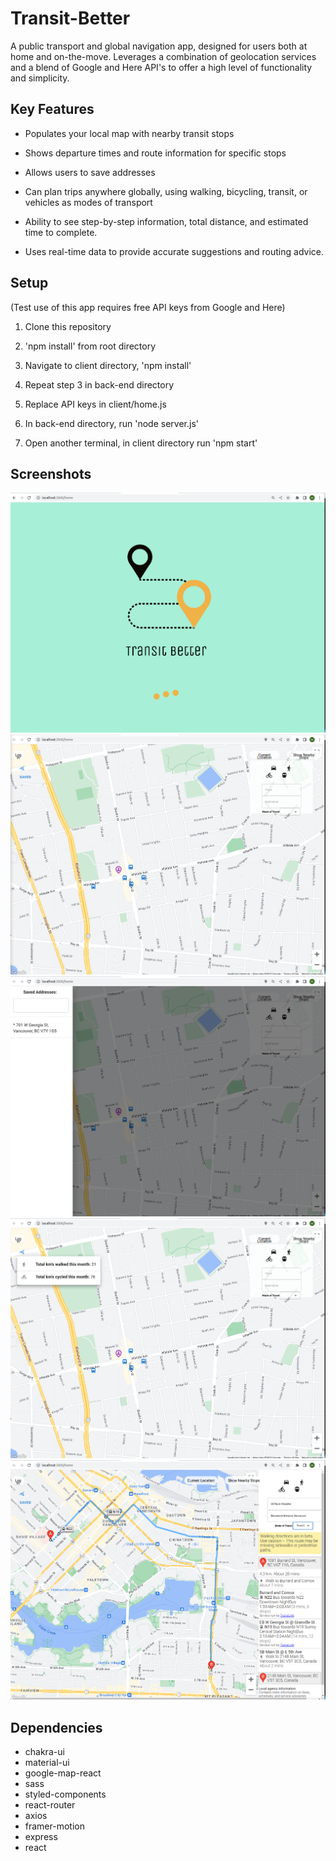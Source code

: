 # Transit-Better

A public transport and global navigation app, designed for users both at home and on-the-move. Leverages a combination of geolocation services and a blend of Google and Here API's to offer a high level of functionality and simplicity.

## Key Features

* Populates your local map with nearby transit stops

* Shows departure times and route information for specific stops

* Allows users to save addresses

* Can plan trips anywhere globally, using walking, bicycling, transit, or vehicles as modes of transport

 - Ability to see step-by-step information, total distance, and estimated time to complete.

 - Uses real-time data to provide accurate suggestions and routing advice.

## Setup

(Test use of this app requires free API keys from Google and Here)

1. Clone this repository

2. 'npm install' from root directory

3. Navigate to client directory, 'npm install'

4. Repeat step 3 in back-end directory

5. Replace API keys in client/home.js

6. In back-end directory, run 'node server.js'

7. Open another terminal, in client directory run 'npm start'

## Screenshots

!["LoadingScreen"](https://github.com/MiersX/Transit-Better/blob/main/docs/LoadingScreen.png?raw=true)
!["LocalizedMap"](https://github.com/MiersX/Transit-Better/blob/main/docs/LocalizedMap.png?raw=true)
!["SavingAddresses"](https://github.com/MiersX/Transit-Better/blob/main/docs/SavingAddresses.png?raw=true)
!["UserStatAggregates"](https://github.com/MiersX/Transit-Better/blob/main/docs/UserStats.png?raw=true)
!["PlanningRoutes"](https://github.com/MiersX/Transit-Better/blob/main/docs/PlanningARoute.png?raw=true)

## Dependencies

* chakra-ui
* material-ui
* google-map-react
* sass
* styled-components
* react-router
* axios
* framer-motion
* express
* react




